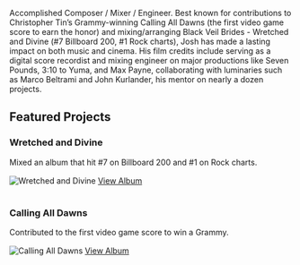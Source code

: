 Accomplished Composer / Mixer / Engineer. Best known for contributions to Christopher Tin’s Grammy-winning Calling All Dawns (the first video game score to earn the honor) and mixing/arranging Black Veil Brides - Wretched and Divine (#7 Billboard 200, #1 Rock charts), Josh has made a lasting impact on both music and cinema. His film credits include serving as a digital score recordist and mixing engineer on major productions like Seven Pounds, 3:10 to Yuma, and Max Payne, collaborating with luminaries such as Marco Beltrami and John Kurlander, his mentor on nearly a dozen projects.

## Featured Projects

### Wretched and Divine
Mixed an album that hit #7 on Billboard 200 and #1 on Rock charts.
<img src="/images/music/black-veil-brides-wretched-and-divine.png" alt="Wretched and Divine" style="max-width: 300px; height: auto; margin: 1rem 0;">
[View Album](/music/black-veil-brides-wretched-and-divine/)

### Calling All Dawns
Contributed to the first video game score to win a Grammy.
<img src="/images/music/christopher-tin-calling-all-dawns.jpg" alt="Calling All Dawns" style="max-width: 300px; height: auto; margin: 1rem 0;">
[View Album](/music/christopher-tin-calling-all-dawns/)